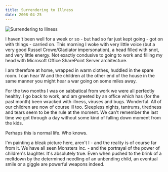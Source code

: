 ```yaml
---
title: Surrendering to Illness
date: 2008-04-25
---
```


![Surrendering to Illness](https://source.unsplash.com/dUPDhdeCN84/1600x900)

I haven't been well for a week or so - but had so far just kept going - got on with things - carried on. This morning I woke with very little voice (but a very good Russel Crowe/Gladiator impersonation), a head filled with snot, and very little energy. Not exactly condusive to going to work and filling my head with Microsoft Office SharePoint Server architecture.

I am therefore at home, wrapped in warm clothes, huddled in the spare room. I can hear W and the children at the other end of the house in the same manner you might hear a war going on some miles away.

For the two months I was on sabbatical from work we were all perfectly healthy. I go back to work, and am greeted by an office which has (for the past month) been wracked with illness, viruses and bugs. Wonderful. All of our children are now of course ill too. Sleepless nights, tantrums, tiredness and tears seem to be the rule at the moment. We can't remember the last time we got through a day without some kind of falling down moment from the kids.

Perhaps this is normal life. Who knows.

I'm painting a bleak picture here, aren't I - and the reality is of course far from it. We have all seen Monsters Inc. - and the portrayal of the power of children's laughter. It's absolutely true. Even when pushed to the brink of a meltdown by the determined needling of an unbending child, an eventual smile or a giggle are powerful weapons indeed.